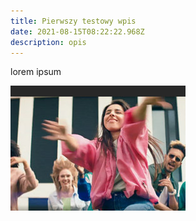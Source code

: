 ```yaml
---
title: Pierwszy testowy wpis
date: 2021-08-15T08:22:22.968Z
description: opis
---
```

lorem ipsum

![](przyklad-portfolio.jpg)